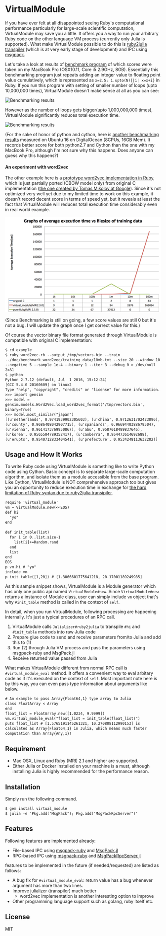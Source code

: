 # VirtualModule

If you have ever felt at all disappointed seeing Ruby's computational performance particularly for large-scale scientific computation, VirtualModule may save you a little. It offers you a way to run your arbitrary Ruby code on the other language VM process (currently only Julia is supported). What make VirtualModule possible to do this is [ruby2julia transpiler](https://github.com/remore/julializer) (which is at very early stage of development) and IPC using [msgpack](http://msgpack.org/).

Let's take a look at results of [benchmark program](https://github.com/remore/virtual_module/blob/master/doc/benchmark_loop_performance/add_two_floating_point_numbers_cumulatively.rb) of which scores were taken on my MacBook Pro (OSX10.11, Core i5 2.9GHz, 8GB). Essentially this benchmarking program just repeats adding an integer value to floating point value cumulatively, which is represented as `x=2.5; 1.upto(N){|i| x=x+i}` in Ruby. If you run this program with setting of smaller number of loops (upto 10,000,000 times), VirtualModule doesn't make sense at all as you can see:

![Benchmarking results](https://raw.githubusercontent.com/remore/virtual_module/master/doc/assets/benchmark-result-from-1e1-to-1e7.png "Graphs of average execution time vs number of loops(MacBook Pro)")

However as the number of loops gets bigger(upto 1,000,000,000 times), VirtualModule significantly reduces total execution time.

![Benchmarking results](https://raw.githubusercontent.com/remore/virtual_module/master/doc/assets/benchmark-result-from-1e1-to-1e9.png "Graphs of average execution time vs number of loops(MacBook Pro)")

(For the sake of honor of python and cython, here is [another benchmarking results](https://raw.githubusercontent.com/remore/virtual_module/master/doc/assets/benchmark-result-from-1e1-to-1e9-with-ubuntu.png) measured on Ubuntu 16 on DigitalOcean (8CPUs, 16GB Mem). It records better score for both python2.7 and Cython than the one with my MacBook Pro, although I'm not sure why this happens. Does anyone can guess why this happens?)

#### An experiment with word2vec

The other example here is a [prototype word2vec implementation in Ruby](https://github.com/remore/virtual_module/blob/master/example/word2vec.rb), which is just partially ported (CBOW model only) from original C implementation ([the one created by Tomas Mikolov at Google](https://code.google.com/archive/p/word2vec/)). Since it's not optimized very well yet due to my limited time to work on this example, it doesn't record decent score in terms of speed yet, but it reveals at least the fact that VirtualModule will reduces total execution time considerably even in real world example.

![Benchmarking results](https://raw.githubusercontent.com/remore/virtual_module/master/doc/assets/benchmark-result-of-word2vec-performance.png "Graphs of average execution time vs filesize of training data(Ubuntu16)")

(Since Benchmarking is still on going, a few score values are still 0 but it's not a bug. I will update the graph once I get correct value for this.)

Of course the vector binary file format generated through VirtualModule is compatible with original C implementation:

```
$ cd example
$ ruby word2vec.rb --output /tmp/vectors.bin --train ../doc/benchmark_word2vec/training_data/10mb.txt --size 20 --window 10 --negative 5 --sample 1e-4 --binary 1 --iter 3 --debug 0 > /dev/null 2>&1
$ python
Python 2.7.12 (default, Jul  1 2016, 15:12:24)
[GCC 5.4.0 20160609] on linux2
Type "help", "copyright", "credits" or "license" for more information.
>>> import gensim
>>> model = gensim.models.Word2Vec.load_word2vec_format('/tmp/vectors.bin', binary=True)
>>> model.most_similar("japan")
[(u'netherlands', 0.9741939902305603), (u'china', 0.9712631702423096), (u'county', 0.9686408042907715), (u'spaniards', 0.9669440388679504), (u'vienna', 0.9614173769950867), (u'abu', 0.9587018489837646), (u'korea', 0.9565504789352417), (u'canberra', 0.954473614692688), (u'erupts', 0.9540712833404541), (u'prefecture', 0.9534248113632202)]
```

## Usage and How It Works

To write Ruby code using VirtualModule is something like to write Python code using Cython. Basic concept is to separate large-scale computation algorithm, and isolate them as a module accessible from the base program. Like Cython, VirtualModule is NOT comprehensive approach too but gives you an opportunity to reduce execution time in exchange for [the hard limitation of Ruby syntax due to ruby2julia transipiler](https://github.com/remore/julializer#supported-classes-and-syntax).

```
require 'virtual_module'
vm = VirtualModule.new(<<EOS)
def hi
  "yo"
end

def init_table(list)
  for i in 0..list.size-1
    list[i]+=Random.rand
  end
  list
end
EOS
p vm.hi # "yo"
include vm
p init_table([1,20]) # [1.3066601775641218, 20.17001189249985]
```

As this sample snippet shows, VirtualModule is a Module generator which has only one public api named `VirtualModule#new`. Since `VirtualModule#new` returns a instance of Module class, user can simply include `vm` object that's why `#init_table` method is called in the context of `self`.

In detail, when you run VirtualModule, following processing are happening internally. It's just a typical procedures of an RPC call.

 1. VirtualModule calls `Julializer#ruby2julia` to transpile `#hi` and `#init_table` methods into raw Julia code
 2. Prepare glue code to send and receive parameters from/to Julia and add this to (1)
 3. Run (2) through Julia VM process and pass the parameters using msgpack-ruby and MsgPack.jl
 4. Receive returned value passed from Julia

What makes VirtualModule different from normal RPC call is `#virtual_module_eval` method. It offers a convenient way to eval arbitary code as if it's executed on the context of `self`. Most important note here is by this way, you can even pass type information about arguments like below.

```
# An example to pass Array{Float64,1} type array to Julia
class FloatArray < Array
end
float_list = FloatArray.new([1.0234, 9.9999])
vm.virtual_module_eval("float_list = init_table(float_list)")
puts float_list # [1.5765191145261321, 10.270808112990153] is calculated as Array{Float64,1} in Julia, which means much faster computation than Array{Any,1}!
```

## Requirement

- Mac OSX, Linux and Ruby (MRI) 2.1 and higher are supported.
- Either Julia or Docker installed on your machine is a must, although installing Julia is highly recommended for the performance reason.

## Installation

Simply run the following command.

```
$ gem install virtual_module
$ julia -e 'Pkg.add("MsgPack"); Pkg.add("MsgPackRpcServer")'
```

## Features

Following features are implemented already:

- File-based IPC using [msgpack-ruby](https://github.com/msgpack/msgpack-ruby) and [MsgPack.jl](https://github.com/kmsquire/MsgPack.jl/)
- RPC-based IPC using [msgpack-ruby](https://github.com/msgpack/msgpack-ruby) and [MsgPackRpcServer.jl](https://github.com/remore/MsgPackRpcServer.jl)

features to be implemented in the future (if needed/requested) are listed as follows:

- A bug fix for `#virtual_module_eval`: return value has a bug whenever argument has more than two lines.
- Improve julializer (transpiler) much better
  - word2vec implementation is another interesting option to improve
- Other programming language support such as golang, ruby itself etc.

## License

MIT
